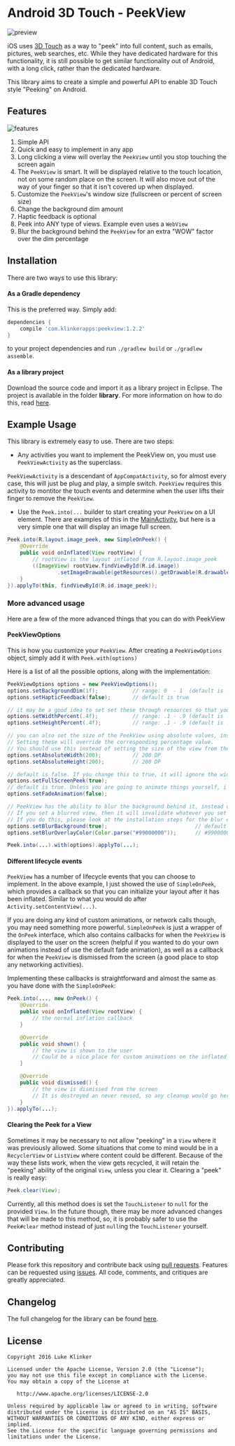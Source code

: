 # Android 3D Touch - PeekView

![preview](preview.gif)

iOS uses [3D Touch](http://www.apple.com/iphone-6s/3d-touch/) as a way to "peek" into full content, such as emails, pictures, web searches, etc. While they have dedicated hardware for this functionality, it is still possible to get similar functionality out of Android, with a long click, rather than the dedicated hardware.

This library aims to create a simple and powerful API to enable 3D Touch style "Peeking" on Android.

## Features

![features](features.gif)

1. Simple API
2. Quick and easy to implement in any app
3. Long clicking a view will overlay the `PeekView` until you stop touching the screen again
4. The `PeekView` is smart. It will be displayed relative to the touch location, not on some random place on the screen. It will also move out of the way of your finger so that it isn't covered up when displayed.
5. Customize the `PeekView`'s window size (fullscreen or percent of screen size)
6. Change the background dim amount
7. Haptic feedback is optional
8. Peek into ANY type of views. Example even uses a `WebView`
9. Blur the background behind the `PeekView` for an extra "WOW" factor over the dim percentage

## Installation

There are two ways to use this library:

#### As a Gradle dependency

This is the preferred way. Simply add:

```groovy
dependencies {
    compile 'com.klinkerapps:peekview:1.2.2'
}
```

to your project dependencies and run `./gradlew build` or `./gradlew assemble`.

#### As a library project

Download the source code and import it as a library project in Eclipse. The project is available in the folder **library**. For more information on how to do this, read [here](http://developer.android.com/tools/projects/index.html#LibraryProjects).

## Example Usage

This library is extremely easy to use. There are two steps:

- Any activities you want to implement the PeekView on, you must use `PeekViewActivity` as the superclass.

`PeekViewActivity` is a descendant of `AppCompatActivity`, so for almost every case, this will just be plug and play, a simple switch. `PeekView` requires this activity to montitor the touch events and determine when the user lifts their finger to remove the `PeekView`.

- Use the `Peek.into(...` builder to start creating your `PeekView` on a UI element. There are examples of this in the [MainActivity](https://github.com/klinker24/Android-3DTouch-PeekView/blob/master/example/src/main/java/com/klinker/android/peekview_example/MainActivity.java), but here is a very simple one that will display an image full screen.

```java
Peek.into(R.layout.image_peek, new SimpleOnPeek() {
    @Override
    public void onInflated(View rootView) {
        // rootView is the layout inflated from R.layout.image_peek
        ((ImageView) rootView.findViewById(R.id.image))
                .setImageDrawable(getResources().getDrawable(R.drawable.klinker_apps));
    }
}).applyTo(this, findViewById(R.id.image_peek));
```

### More advanced usage

Here are a few of the more advanced things that you can do with PeekView

#### PeekViewOptions

This is how you customize your `PeekView`. After creating a `PeekViewOptions` object, simply add it with `Peek.with(options)`

Here is a list of all the possible options, along with the implementation:

```java
PeekViewOptions options = new PeekViewOptions();
options.setBackgroundDim(1f);           // range: 0  - 1  (default is .6)
options.setHapticFeedback(false);       // default is true

// it may be a good idea to set set these through resources so that you can use different options based on screen size and orientation
options.setWidthPercent(.4f);           // range: .1 - .9 (default is .6)
options.setHeightPercent(.4f);          // range: .1 - .9 (default is .5)

// you can also set the size of the PeekView using absolute values, instead of percentages. 
// Setting these will override the corresponding percentage value.
// You should use this instead of setting the size of the view from the layout resources, as those get overridden.
options.setAbsoluteWidth(200);          // 200 DP
options.setAbsoluteHeight(200);         // 200 DP

// default is false. If you change this to true, it will ignore the width and height percentages you set.
options.setFullScreenPeek(true); 
// default is true. Unless you are going to animate things yourself, i recommend leaving this as true.
options.setFadeAnimation(false);

// PeekView has the ability to blur the background behind it, instead of just using a simple dark dim.
// If you set a blurred view, then it will invalidate whatever you set as your background dim.
// If you do this, please look at the installation steps for the blur effect, or the app will crash.
options.setBlurBackground(true);                            // default is true
options.setBlurOverlayColor(Color.parse("#99000000"));      // #99000000 default

Peek.into(...).with(options).applyTo(...);
```

#### Different lifecycle events

`PeekView` has a number of lifecycle events that you can choose to implement. In the above example, I just showed the use of `SimpleOnPeek`, which provides a callback so that you can initialize your layout after it has been inflated. Similar to what you would do after `Activity.setContentView(...)`. 

If you are doing any kind of custom animations, or network calls though, you may need something more powerful. `SimpleOnPeek` is just a wrapper of the `OnPeek` interface, which also contains callbacks for when the `PeekView` is displayed to the user on the screen (helpful if you wanted to do your own animations instead of use the default fade animation), as well as a callback for when the `PeekView` is dismissed from the screen (a good place to stop any networking activities).

Implementing these callbacks is straightforward and almost the same as you have done with the `SimpleOnPeek`: 

```java
Peek.into(..., new OnPeek() {
    @Override
    public void onInflated(View rootView) {
        // the normal inflation callback
    }

    @Override
    public void shown() {
        // the view is shown to the user
        // Could be a nice place for custom animations on the inflated view
    }

    @Override
    public void dismissed() {
        // the view is dismissed from the screen
        // It is destroyed an never reused, so any cleanup would go here
    }
}).applyTo(...);
```

#### Clearing the Peek for a View

Sometimes it may be necessary to not allow "peeking" in a `View` where it was previously allowed. Some situations that come to mind would be in a `RecyclerView` or `ListView` where content could be different. Because of the way these lists work, when the view gets recycled, it will retain the "peeking" ability of the original `View`, unless you clear it. Clearing a "peek" is really easy:

```java
Peek.clear(View);
```

Currently, all this method does is set the `TouchListener` to `null` for the provided `View`. In the future though, there may be more advanced changes that will be made to this method, so, it is probably safer to use the `Peek#clear` method instead of just `null`ing the `TouchListener` yourself.

## Contributing

Please fork this repository and contribute back using [pull requests](https://github.com/klinker24/Android-3DTouch-PeekView/pulls). Features can be requested using [issues](https://github.com/klinker24/Android-3DTouch-PeekView/issues). All code, comments, and critiques are greatly appreciated.

## Changelog

The full changelog for the library can be found [here](https://github.com/klinker24/Android-3DTouch-PeekView/blob/master/changelog.md).


## License

    Copyright 2016 Luke Klinker

    Licensed under the Apache License, Version 2.0 (the "License");
    you may not use this file except in compliance with the License.
    You may obtain a copy of the License at

       http://www.apache.org/licenses/LICENSE-2.0

    Unless required by applicable law or agreed to in writing, software
    distributed under the License is distributed on an "AS IS" BASIS,
    WITHOUT WARRANTIES OR CONDITIONS OF ANY KIND, either express or implied.
    See the License for the specific language governing permissions and
    limitations under the License.
